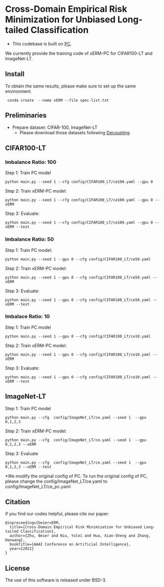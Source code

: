 # Cross-Domain Empirical Risk Minimization for Unbiased Long-tailed Classification

- This codebase is built on [PC](https://github.com/hyperconnect/LADE).

We currently provide the training code of xERM-PC for CIFAR100-LT and ImageNet-LT. 

## Install

To obtain the same results, please make sure to set up the same environment. 
```
 conda create  --name xERM --file spec-list.txt
```


## Preliminaries
- Prepare dataset: CIFAR-100, ImageNet-LT
  - Please download those datasets following [Decoupling](https://github.com/facebookresearch/classifier-balancing#dataset).

## CIFAR100-LT

### Imbalance Ratio: 100
Step 1: Train PC model

```
python main.py --seed 1 --cfg config/CIFAR100_LT/ce100.yaml --gpu 0
```

Step 2: Train xERM-PC model:

```
python main.py --seed 1 --cfg config/CIFAR100_LT/ce100.yaml --gpu 0 --xERM
```
Step 3: Evaluate:

```
python main.py --seed 1 --cfg config/CIFAR100_LT/ce100.yaml --gpu 0 --xERM --test
```

### Imbalance Ratio: 50
Step 1: Train PC model:
```
python main.py --seed 1 --gpu 0 --cfg config/CIFAR100_LT/ce50.yaml
```

Step 2: Train xERM-PC model:
```
python main.py --seed 1 --gpu 0 --cfg config/CIFAR100_LT/ce50.yaml --xERM
```
Step 3: Evaluate:
```
python main.py --seed 1 --gpu 0 --cfg config/CIFAR100_LT/ce50.yaml --xERM --test
```

### Imbalace Ratio: 10
Step 1: Train PC model

```
python main.py --seed 1 --gpu 0 --cfg config/CIFAR100_LT/ce10.yaml
```

Step 2: Train xERM-PC model:

```
python main.py --seed 1 --gpu 0 --cfg config/CIFAR100_LT/ce10.yaml --xERM
```
Step 3: Evaluate:

```
python main.py --seed 1 --gpu 0 --cfg config/CIFAR100_LT/ce10.yaml --xERM --test
```

## ImageNet-LT

Step 1: Train PC model
```
python main.py --cfg  config/ImageNet_LT/ce.yaml --seed 1  --gpu 0,1,2,3
``` 

Step 2: Train xERM-PC model:

```
python main.py --cfg  config/ImageNet_LT/ce.yaml --seed 1  --gpu 0,1,2,3 --xERM
```
Step 3: Evaluate
```
python main.py --cfg  config/ImageNet_LT/ce.yaml --seed 1  --gpu 0,1,2,3 --xERM --test
```

*We modify the original config of PC. To run the original config of PC, please change the config/ImageNet_LT/ce.yaml to config/ImageNet_LT/ce_pc.yaml

## Citation
if you find our codes helpful, please cite our paper:

```
@inproceedings{beierxERM,
  title={Cross-Domain Empirical Risk Minimization for Unbiased Long-tailed Classification},
  author={Zhu, Beier and Niu, Yulei and Hua, Xian-Sheng and Zhang, Hanwang},
  booktitle={AAAI Conference on Artificial Intelligence},
  year={2022}
}
```

## License
The use of this software is released under BSD-3.

